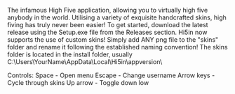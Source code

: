 The infamous High Five application, allowing you to virtually high five anybody in the world. Utilising a variety of exquisite handcrafted skins, high fiving has truly never been easier!
To get started, download the latest release using the Setup.exe file from the Releases section.
Hi5in now supports the use of custom skins! Simply add ANY png file to the "skins" folder and rename it following the established naming convention! The skins folder is located in the install folder, usually C:\Users\YourName\AppData\Local\Hi5in\appversion\

Controls:
Space - Open menu
Escape - Change username
Arrow keys - Cycle through skins
Up arrow - Toggle down low
